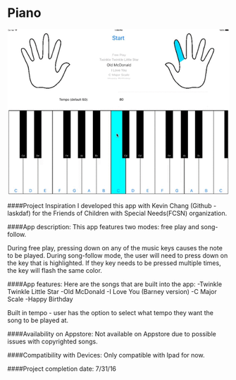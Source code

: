 # Piano
![Demo](https://github.com/ChenCodes/Piano/blob/master/pianoGif.gif)

####Project Inspiration
I developed this app with Kevin Chang (Github - laskdaf) for the Friends of Children with Special Needs(FCSN) organization. 

####App description:
This app features two modes: free play and song-follow.

During free play, pressing down on any of the music keys causes the note to be played.
During song-follow mode, the user will need to press down on the key that is highlighted. If they key needs to be pressed multiple times, the key will flash the same color.  

####App features:
Here are the songs that are built into the app:
  -Twinkle Twinkle Little Star
  -Old McDonald
  -I Love You (Barney version)
  -C Major Scale
  -Happy Birthday
  
Built in tempo - user has the option to select what tempo they want the song to be played at. 

####Availability on Appstore:
Not available on Appstore due to possible issues with copyrighted songs.

####Compatibility with Devices:
Only compatible with Ipad for now. 

####Project completion date: 7/31/16
